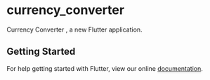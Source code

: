 # currency_converter

Currency Converter , a new Flutter application.

## Getting Started

For help getting started with Flutter, view our online
[documentation](https://flutter.io/).
